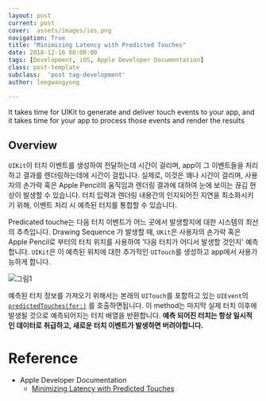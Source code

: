 ```yaml
---
layout: post
current: post
cover:  assets/images/ios.png
navigation: True
title: "Minimizing Latency with Predicted Touches"
date: 2018-12-16 00:00:00
tags: [Development, iOS, Apple Developer Documentation]
class: post-template
subclass:  'post tag-development'
author: leegwangyong

---
```

It takes time for UIKit to generate and deliver touch events to your app, and it takes time for your app to process those events and render the results

## Overview
`UIKit`이 터치 이벤트를 생성하여 전달하는데 시간이 걸리며, app이 그 이벤트들을 처리하고 결과를 렌더링하는데에 시간이 걸립니다. 실제로, 이것은 꽤나 시간이 걸리며, 사용자의 손가락 혹은 Apple Pencil의 움직임과 렌더링 결과에 대하여 눈에 보이는 끊김 현상이 발생할 수 있습니다. 터치 입력과 렌더링 내용간의 인지되어진 지연을 최소화시키기 위해, 이벤트 처리 시 예측된 터치를 통합할 수 있습니다.

Predicated touche는  다음 터치 이벤트가 어느 곳에서 발생할지에 대한 시스템의 최선의 추측입니다. Drawing Sequence 가 발생할 때,  `UKit`은 사용자의 손가락 혹은 Apple Pencil로 부터의 터치 위치를 사용하여  '다음 터치가 어디서 발생할 것인지' 예측합니다. `UIKit`은 이 예측된 위치에 대한 추가적인 `UITouch`를 생성하고 app에서 사용가능하게 합니다.

![그림1](https://docs-assets.developer.apple.com/published/7c21d852b9/333cec5b-725a-44ed-a460-ae15b99a57ed.png)

예측된 터치 정보를 가져오기 위해서는 본래의 `UITouch`를 포함하고 있는 `UIEvent`의 [`predictedTouches(for:)`](https://developer.apple.com/documentation/uikit/uievent/1613814-predictedtouches) 를 호출하면됩니다. 이 method는 마지막 실제 터치 이후에 발생될 것으로 예측되어지는 터치 배열을 반환합니다. **예측 되어진 터치는 항상 일시적인 데이터로 취급하고, 새로운 터치 이벤트가 발생하면 버려야합니다.**

# Reference

- Apple Developer Documentation
	- [Minimizing Latency with Predicted Touches](https://developer.apple.com/documentation/uikit/touches_presses_and_gestures/handling_touches_in_your_view/minimizing_latency_with_predicted_touches)
